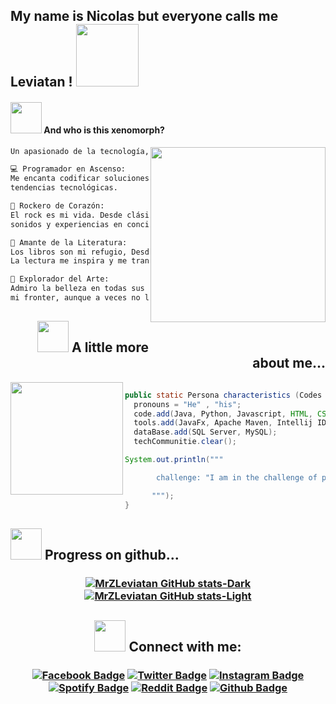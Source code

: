 <h2> My name is Nicolas but everyone calls me Leviatan ! <img src="https://media.tenor.com/gAsYZ5aWAMQAAAAi/league-of-legends-riot-games.gif" width="100"></h2>

#### <img src="https://media.giphy.com/media/VgCDAzcKvsR6OM0uWg/giphy.gif" width="50"> And who is this xenomorph? 

<img align='right' src="https://user-images.githubusercontent.com/117557162/268487720-4f57b49a-21f1-4b8c-97b7-92606de79979.png" width="280">

````bash
Un apasionado de la tecnología, la música,la literatura y del arte. 🚀🎸📚🎨

💻 Programador en Ascenso:
Me encanta codificar soluciones creativas y aprender sobre las últimas
tendencias tecnológicas.

🎵 Rockero de Corazón:
El rock es mi vida. Desde clásicos hasta indie, siempre estoy buscando nuevos
sonidos y experiencias en conciertos en vivo.

📖 Amante de la Literatura:
Los libros son mi refugio, Desde el terror, ciencia ficcion hasta el romance.
La lectura me inspira y me transporta a otros mundos.

🎨 Explorador del Arte:
Admiro la belleza en todas sus formas. Intento trasmitir este sentimiento en
mi fronter, aunque a veces no lo logre :{
````


<!--Demostracion de cogido-->

<h2 align= "right" 

#### <img src="https://media.giphy.com/media/VgCDAzcKvsR6OM0uWg/giphy.gif" width="50"> A little more about me... 

</h2>

<img align='left' src="https://user-images.githubusercontent.com/117557162/268570319-d5b96d84-0f62-4455-a95e-db555cc55680.png" width="180">

```java

public static Persona characteristics (Codes code, Gender pronouns, Tools tools, DataBase dataBase) {
  pronouns = "He" , "his";
  code.add(Java, Python, Javascript, HTML, CSS);
  tools.add(JavaFx, Apache Maven, Intellij IDEA, Scene Builder);
  dataBase.add(SQL Server, MySQL);
  techCommunitie.clear();

System.out.println("""

       challenge: "I am in the challenge of programming a functional life (That does not have bugs)"

      """);
}
```

<!--Progreso en github-->

<h2 align= "left" 

#### <img src="https://media.giphy.com/media/VgCDAzcKvsR6OM0uWg/giphy.gif" width="50"> Progress on github... 

</h2>

<h3 align= "center" 

[![MrZLeviatan GitHub stats-Dark](https://github-readme-stats.vercel.app/api?username=MrZLeviatan&show_icons=true&theme=dark#gh-dark-mode-only)](https://github.com/MrZLeviatan/github-readme-stats#gh-dark-mode-only)
[![MrZLeviatan GitHub stats-Light](https://github-readme-stats.vercel.app/api?username=MrZLeviatan&show_icons=true&theme=dracula#gh-light-mode-only)](https://github.com/MrZLeviatan/github-readme-stats#gh-light-mode-only)

</h3>


<!--Redes Sociales-->

<h2 align="center" 

#### <img src="https://media.giphy.com/media/VgCDAzcKvsR6OM0uWg/giphy.gif" width="50"> Connect with me:
  
</h2>

<h3 align= "center"
  
[![Facebook Badge](https://img.shields.io/badge/-@__Nicolas.A-1ca0f1?style=flat&labelColor=1ca0f1&logo=Facebook&logoColor=white&link=https://www.facebook.com/nicolas.cabreraserrani.3/)](https://www.facebook.com/nicolas.cabreraserrani.3/)
[![Twitter Badge](https://img.shields.io/badge/-@__MrZLeviatan-grey?=flat&labelColor=grey&logo=twitter&logoColor=whitek&link=https://twitter.com/_jesslim)](https://twitter.com/GameIsLife20)
[![Instagram Badge](https://img.shields.io/badge/-@__leviatan7v7-purple?style=flat&logo=instagram&logoColor=white&link=https://www.instagram.com/leviatan7v7/)](https://www.instagram.com/leviatan7v7/)
[![Spotify Badge](https://img.shields.io/badge/-@__MrX__Leviatan-green?style=flat&logo=spotify&logoColor=black&link=https://open.spotify.com/user/s7likqvu58tnldicndjp0s0yf)](https://open.spotify.com/user/s7likqvu58tnldicndjp0s0yf)
[![Reddit Badge](https://img.shields.io/badge/-@__Mrz__Leviatan666-orange?style=flat&logo=reddit&logoColor=black&link=https://www.reddit.com/user/Mrz_Leviatan666)](https://www.reddit.com/user/Mrz_Leviatan666)
[![Github Badge](https://img.shields.io/badge/-@__MrZLeviatan-black?style=flat&logo=github&logoColor=white&link=https://github.com/MrZLeviatan)](https://github.com/MrZLeviatan)

</h3>

